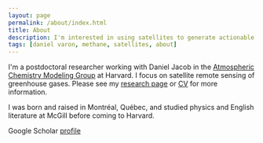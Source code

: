 ```yaml
---
layout: page
permalink: /about/index.html
title: About
description: I'm interested in using satellites to generate actionable information about the environment.
tags: [daniel varon, methane, satellites, about]
---
```


I'm a postdoctoral researcher working with Daniel Jacob in the [Atmospheric Chemistry Modeling Group](http://acmg.seas.harvard.edu/) at Harvard. I focus on satellite remote sensing of greenhouse gases. Please see my <a href="{{ site.url }}/research">research page</a> or <a href="{{ site.url }}/djvcv.pdf">CV</a> for more information. 

I was born and raised in Montr&#233;al, Qu&#233;bec, and studied physics and English literature at McGill before coming to Harvard. 

<!--In my spare time, I enjoy reading (especially science fiction), hiking, and---most of all---playing piano.-->

Google Scholar [profile](https://scholar.google.com/citations?user=9rXfafMAAAAJ&hl=en&oi=ao)


